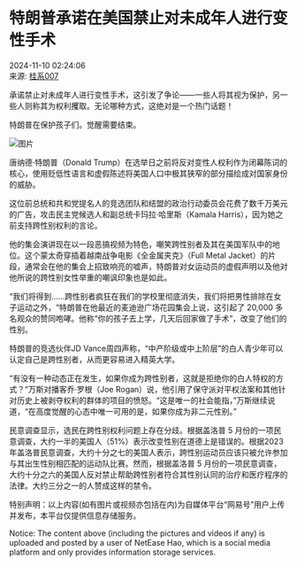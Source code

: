 # 特朗普承诺在美国禁止对未成年人进行变性手术

2024-11-10 02:24:06  
来源: [桂系007](https://www.163.com/dy/media/T1620920857425.html)

承诺禁止对未成年人进行变性手术，这引发了争论——一些人将其视为保护，另一些人则称其为权利攫取。无论哪种方式，这绝对是一个热门话题！

特朗普在保护孩子们。觉醒需要结束。

![图片](https://nimg.ws.126.net/?url=http%3A%2F%2Fdingyue.ws.126.net%2F2024%2F1110%2Fe643cd3cj00smp48u00b7d000iw00frp.jpg&thumbnail=660x2147483647&quality=80&type=jpg)

唐纳德·特朗普（Donald Trump）在选举日之前将反对变性人权利作为闭幕陈词的核心，使用贬低性语言和虚假陈述将美国人口中极其狭窄的部分描绘成对国家身份的威胁。

这位前总统和共和党提名人的竞选团队和结盟的政治行动委员会花费了数千万美元的广告，攻击民主党候选人和副总统卡玛拉·哈里斯（Kamala Harris），因为她之前支持跨性别权利的言论。

他的集会演讲现在以一段恶搞视频为特色，嘲笑跨性别者及其在美国军队中的地位。这个蒙太奇穿插着越南战争电影《全金属夹克》（Full Metal Jacket）的片段，通常会在他的集会上招致响亮的嘘声，特朗普对女运动员的虚假声明以及他对他所说的跨性别女性举重的嘲讽印象也是如此。

“我们将得到......跨性别者疯狂在我们的学校里彻底消失，我们将把男性排除在女子运动之外，“特朗普在他最近的麦迪逊广场花园集会上说，这引起了 20,000 多名观众的赞同咆哮。他称“你的孩子去上学，几天后回家做了手术”，改变了他们的性别。

特朗普的竞选伙伴JD Vance周四声称，“中产阶级或中上阶层”的白人青少年可以认定自己是跨性别者，从而更容易进入精英大学。

“有没有一种动态正在发生，如果你成为跨性别者，这就是拒绝你的白人特权的方式？”万斯对播客乔·罗根（Joe Rogan）说，他引用了保守派对平权法案和其他针对历史上被剥夺权利的群体的项目的愤怒。“这是唯一的社会能指，”万斯继续说道，“在高度觉醒的心态中唯一可用的是，如果你成为非二元性别。”

民意调查显示，选民在跨性别权利问题上存在分歧。根据盖洛普 5 月份的一项民意调查，大约一半的美国人（51%）表示改变性别在道德上是错误的。根据2023 年盖洛普民意调查，大约十分之七的美国人表示，跨性别运动员应该只被允许参加与其出生性别相匹配的运动队比赛。然而，根据盖洛普 5 月份的一项民意调查，大约十分之六的美国人反对禁止帮助跨性别者符合其性别认同的治疗和医疗程序的法律。大约三分之一的人赞成这样的禁令。

特别声明：以上内容(如有图片或视频亦包括在内)为自媒体平台“网易号”用户上传并发布，本平台仅提供信息存储服务。

Notice: The content above (including the pictures and videos if any) is uploaded and posted by a user of NetEase Hao, which is a social media platform and only provides information storage services.